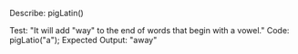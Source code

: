 Describe: pigLatin()

Test: "It will add "way" to the end of words that begin with a vowel."
Code: pigLatio("a");
Expected Output: "away"

